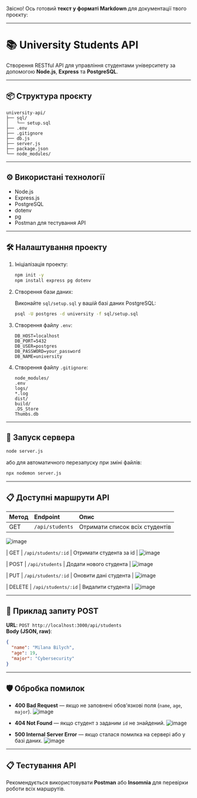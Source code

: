 Звісно! Ось готовий **текст у форматі Markdown** для документації твого проєкту:

---

# 📚 University Students API

Створення RESTful API для управління студентами університету за допомогою **Node.js**, **Express** та **PostgreSQL**.

---

## 📦 Структура проєкту

```
university-api/
├── sql/
│   └── setup.sql
├── .env
├── .gitignore
├── db.js
├── server.js
├── package.json
└── node_modules/
```

---

## ⚙️ Використані технології

- Node.js
- Express.js
- PostgreSQL
- dotenv
- pg
- Postman для тестування API

---

## 🛠 Налаштування проекту

1. Ініціалізація проекту:

    ```bash
    npm init -y
    npm install express pg dotenv
    ```

2. Створення бази даних:

    Виконайте `sql/setup.sql` у вашій базі даних PostgreSQL:
    ```bash
    psql -U postgres -d university -f sql/setup.sql
    ```

3. Створення файлу `.env`:

    ```dotenv
    DB_HOST=localhost
    DB_PORT=5432
    DB_USER=postgres
    DB_PASSWORD=your_password
    DB_NAME=university
    ```

4. Створення файлу `.gitignore`:

    ```plaintext
    node_modules/
    .env
    logs/
    *.log
    dist/
    build/
    .DS_Store
    Thumbs.db
    ```

---

## 🚀 Запуск сервера

```bash
node server.js
```
або для автоматичного перезапуску при зміні файлів:
```bash
npx nodemon server.js
```

---

## 📋 Доступні маршрути API

| Метод | Endpoint | Опис |
|:------|:---------|:-----|
| GET | `/api/students` | Отримати список всіх студентів |
![image](https://github.com/user-attachments/assets/1662b974-2360-435f-9f30-9fa226a5edb8)

| GET | `/api/students/:id` | Отримати студента за id |
![image](https://github.com/user-attachments/assets/795d05b8-0374-4f4e-9cf5-0c3e2f32fce4)

| POST | `/api/students` | Додати нового студента |
![image](https://github.com/user-attachments/assets/2d4f79b4-eb9e-40c2-877c-f64ab4f4e0ea)

| PUT | `/api/students/:id` | Оновити дані студента |
![image](https://github.com/user-attachments/assets/860eb07f-dbaa-492d-b99e-ca25bfe5439e)

| DELETE | `/api/students/:id` | Видалити студента |
![image](https://github.com/user-attachments/assets/577a7c94-7fbb-45d1-9bac-b4fb2519c913)

---

## 📝 Приклад запиту POST

**URL**: `POST http://localhost:3000/api/students`  
**Body (JSON, raw)**:

```json
{
  "name": "Milana Bilych",
  "age": 19,
  "major": "Cybersecurity"
}
```

---

## 🛡️ Обробка помилок

- **400 Bad Request** — якщо не заповнені обов'язкові поля (`name`, `age`, `major`).
![image](https://github.com/user-attachments/assets/8e88d2ef-25c5-430e-af07-798480b68c8d)

- **404 Not Found** — якщо студент з заданим `id` не знайдений.
![image](https://github.com/user-attachments/assets/2ad136e1-5d52-4f28-a6ae-c91a50335af5)

- **500 Internal Server Error** — якщо сталася помилка на сервері або у базі даних.
![image](https://github.com/user-attachments/assets/4585d99c-63c2-4c31-a453-3290415a1b1b)

---

## 📋 Тестування API

Рекомендується використовувати **Postman** або **Insomnia** для перевірки роботи всіх маршрутів.
